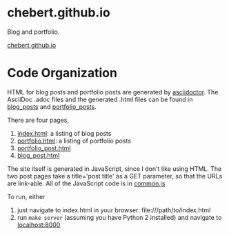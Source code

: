 # chebert.github.io
Blog and portfolio.

[chebert.github.io](https://chebert.github.io)

Code Organization
=================

HTML for blog posts and portfolio posts are generated by [asciidoctor](https://asciidoctor.org/docs/asciidoc-syntax-quick-reference/).
The AsciiDoc .adoc files and the generated .html files can be found in [blog_posts](./blog_posts) and [portfolio_posts](portfolio_posts).

There are four pages, 
1. [index.html](./index.html): a listing of blog posts
2. [portfolio.html](./portfolio.html): a listing of portfolio posts
3. [portfolio_post.html](./portfolio_post.html)
4. [blog_post.html](./blog_post.html)

The site itself is generated in JavaScript, since I don't like using HTML.
The two post pages take a title='post title' as a GET parameter, so that the URLs are link-able.
All of the JavaScript code is in [common.js](./common.js)

To run, either

1. just navigate to index.html in your browser: file:///path/to/index.html
2. run `make server` (assuming you have Python 2 installed) and navigate to [localhost:8000](localhost:8000)
